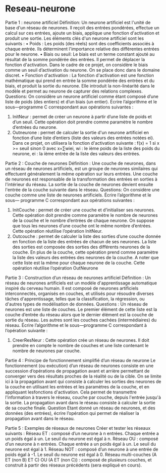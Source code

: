 ﻿# Reseau-neurone

Partie 1 : neurone artificiel
Définition:
Un neurone artificiel est l'unité de base d'un réseau de neurones. Il reçoit des entrées pondérées, effectue
un calcul sur ces entrées, ajoute un biais, applique une fonction d'activation et produit une sortie. Les
éléments clés d'un neurone artificiel sont les suivants :
• Poids : Les poids (des réels) sont des coefficients associés à chaque entrée. Ils déterminent
l'importance relative des différentes entrées pour le neurone.
• Biais ou seuil: Le biais est un terme constant ajouté au résultat de la somme pondérée des entrées.
Il permet de déplacer la fonction d'activation. Dans le cadre de ce projet, on considère le biais
comme un seuil d’activation du neurone. On se place donc dans le domaine discret.
• Fonction d'activation : La fonction d'activation est une fonction mathématique qui prend en
entrée la somme pondérée des entrées et du biais, et produit la sortie du neurone. Elle introduit
la non-linéarité dans le modèle et permet au neurone de capturer des relations complexes.
Questions:
On considère un neurone artificiel comme étant composé d’une liste de poids (des entiers) et d’un biais
(un entier). Écrire l’algorithme et le sous—programme C correspondant aux opérations suivantes :
1. InitNeur : permet de créer un neurone à partir d’une liste de poids et d’un seuil. Cette opération
doit prendre comme paramètre le nombre d’entrées du neurone.
2. Outneurone : permet de calculer la sortie d'un neurone artificiel en fonction d’une liste d’entiers
(liste des valeurs des entrées notées ei). Dans ce projet, on utilisera la fonction d'activation
suivante : f(x) = 1 si x >= seuil sinon 0 avec x=∑wiei,
wi : le ième poids de la liste des poids du neurone, ei : la ième entrée de la liste des valeurs des
entrées.


Partie 2 : Couche de neurones
Définition :
Une couche de neurones, dans un réseau de neurones artificiels, est un groupe de neurones similaires qui
effectuent généralement la même opération sur leurs entrées. Une couche de neurones est responsable
de la transformation des entrées en sorties à l'intérieur du réseau. La sortie de la couche de neurones
devient ensuite l'entrée de la couche suivante dans le réseau.
Questions:
On considère une couche comme une liste de neurones artificiels. Écrire l’algorithme et le sous—
programme C correspondant aux opérations suivantes :
1. InitCouche : permet de créer une couche et d’initialiser ses neurones. Cette opération doit
prendre comme paramètre le nombre de neurones de la couche et le nombre d’entrées de chaque
neurone. On suppose que tous les neurones d’une couche ont le même nombre d’entrées. Cette
opération réutilise l’opération InitNeur.
2. Outcouche : permet de calculer la liste des sorties d’une couche donnée en fonction de la liste des
entrées de chacun de ses neurones. La liste des sorties est composée des sorties des différents
neurones de la couche. En plus de la couche, cette opération prend comme paramètre la liste des
valeurs des entrées des neurones de la couche. A noter que cette liste est la même pour chaque
neurone de la couche. Cette opération réutilise l’opération OutNeurone


Partie 3 : Construction d’un réseau de neurones artificiel
Définition :
Un réseau de neurones artificiels est un modèle d'apprentissage automatique inspiré du cerveau humain.
Il est composé de neurones artificiels interconnectés, organisés en couches, et utilisés pour résoudre
diverses tâches d'apprentissage, telles que la classification, la régression, ou d'autres types de
modélisation de données.
Questions :
Un réseau de neurones est une liste de couches. Le premier élément de cette liste est la couche d’entrée
du réseau alors que le dernier élément est la couche de sortie du réseau. Les autres sont les couches
cachées (intermédiaires) du réseau. Écrire l’algorithme et le sous—programme C correspondant à
l’opération suivante :
1. CreerResNeur : Cette opération crée un réseau de neurones. Il doit prendre en compte le nombre
de couches et une liste contenant le nombre de neurones par couche.


Partie 4 : Principe de fonctionnement simplifié d’un réseau de neurone
Le fonctionnement (ou exécution) d’un réseau de neurones consiste en une succession d’opérations de
propagation avant et arrière permettant de converger vers des résultats proches de la réalité ou de la cible.
On se limite ici à la propagation avant qui consiste à calculer les sorties des neurones de la couche en
utilisant les entrées et les paramètres de la couche, et en appliquant lesfonctions d'activation. Cela permet
de transmettre l'information à travers le réseau, couche par couche, depuis l'entrée jusqu'à la sortie. La
propagation avant dans le réseau consiste à calculer la sortie de sa couche finale.
Question
Etant donné un réseau de neurones, et des données (des entrées), écrire l’opération qui permet de
réaliser la propagation avant dans le réseau.


Partie 5 : Exemples de réseaux de neurones
Créer et tester les réseaux suivants :
Réseau ET : composé d’un neurone à n entrées. Chaque entrée a un poids égal à un. Le seuil du neurone
est égal à n.
Réseau OU : composé d’un neurone à n entrées. Chaque entrée a un poids égal à un. Le seuil du neurone
est égal à 1.
Réseau NOT : composé d’un neurone à une entrée de poids égal à -1. Le seuil du neurone est égal à 0.
Réseau multi-couches (A ET (non B) ET C) OU (A ET (non C)) : composé de plusieurs couches, et construit
à partir des réseaux précédents (sera expliqué en cours). 
